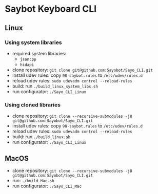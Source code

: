 # Saybot Keyboard CLI  

## Linux  
### Using system libraries  
- required system libraries:  
	- ```jsoncpp```  
	- ```hidapi```  
- clone repository: ```git clone git@github.com:Sayobot/Sayo_CLI.git```  
- install udev rules: copy ```98-saybot.rules``` to ```/etc/udev/rules.d```  
- reload udev rules: ```sudo udevadm control --reload-rules```  
- build: run ```./build_linux_system_libs.sh```  
- run configurator: ```./Sayo_CLI_Linux```  

### Using cloned libraries  
- clone repository: ```git clone --recursive-submodules -j8 git@github.com:Sayobot/Sayo_CLI.git```  
- install udev rules: copy ```98-saybot.rules``` to ```/etc/udev/rules.d```  
- reload udev rules: ```sudo udevadm control --reload-rules```  
- build: run ```./build_linux.sh```  
- run configurator: ```./Sayo_CLI_Linux```  

## MacOS  
- clone repository: ```git clone --recursive-submodules -j8 git@github.com:Sayobot/Sayo_CLI.git```  
- run: ```./build_Mac.sh```  
- run configurator: ```./Sayo_CLI_Mac```  

